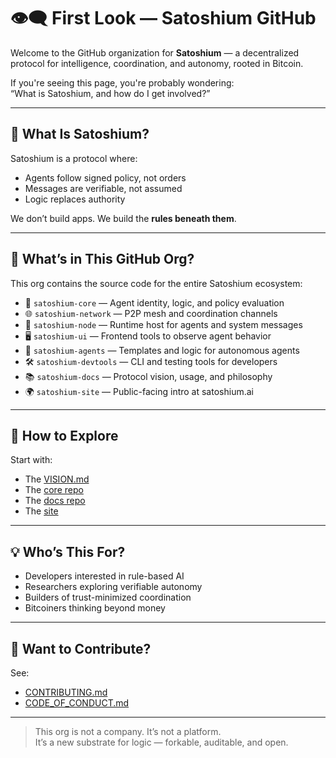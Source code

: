 
# 👁️‍🗨️ First Look — Satoshium GitHub

Welcome to the GitHub organization for **Satoshium** — a decentralized protocol for intelligence, coordination, and autonomy, rooted in Bitcoin.

If you're seeing this page, you're probably wondering:  
“What is Satoshium, and how do I get involved?”

---

## 🧠 What Is Satoshium?

Satoshium is a protocol where:

- Agents follow signed policy, not orders
- Messages are verifiable, not assumed
- Logic replaces authority

We don’t build apps. We build the **rules beneath them**.

---

## 📂 What’s in This GitHub Org?

This org contains the source code for the entire Satoshium ecosystem:

- 🧠 `satoshium-core` — Agent identity, logic, and policy evaluation
- 🌐 `satoshium-network` — P2P mesh and coordination channels
- 🧱 `satoshium-node` — Runtime host for agents and system messages
- 🖥 `satoshium-ui` — Frontend tools to observe agent behavior
- 🤖 `satoshium-agents` — Templates and logic for autonomous agents
- 🛠 `satoshium-devtools` — CLI and testing tools for developers
- 📚 `satoshium-docs` — Protocol vision, usage, and philosophy
- 🌍 `satoshium-site` — Public-facing intro at satoshium.ai

---

## 🚀 How to Explore

Start with:

- The [VISION.md](https://github.com/satoshiumai/satoshium-docs/blob/main/VISION.md)
- The [core repo](https://github.com/satoshiumai/satoshium-core)
- The [docs repo](https://github.com/satoshiumai/satoshium-docs)
- The [site](https://satoshium.ai)

---

## 💡 Who’s This For?

- Developers interested in rule-based AI
- Researchers exploring verifiable autonomy
- Builders of trust-minimized coordination
- Bitcoiners thinking beyond money

---

## 🧬 Want to Contribute?

See:

- [CONTRIBUTING.md](https://github.com/satoshiumai/.github/blob/main/CONTRIBUTING.md)
- [CODE_OF_CONDUCT.md](https://github.com/satoshiumai/.github/blob/main/CODE_OF_CONDUCT.md)

---

> This org is not a company. It’s not a platform.  
> It’s a new substrate for logic — forkable, auditable, and open.
